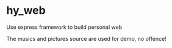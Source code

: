 # hy_web
Use express framework to build personal web

The musics and pictures source are used for demo, no offence!
